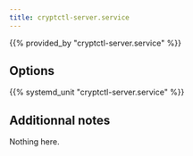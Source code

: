 ```yaml
---
title: cryptctl-server.service
---
```


{{% provided_by "cryptctl-server.service" %}}

## Options

{{% systemd_unit "cryptctl-server.service" %}}

## Additionnal notes

Nothing here.